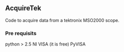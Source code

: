 ## AcquireTek
Code to acquire data from a tektronix MSO2000 scope. 

### Pre requisits
python > 2.5
NI VISA (it is free)
PyVISA
